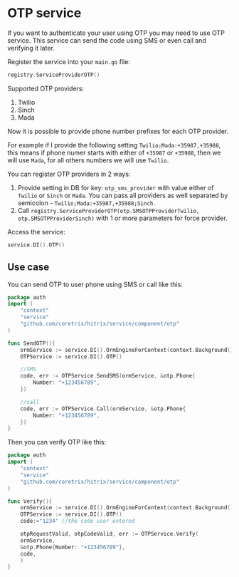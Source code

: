 # OTP service
If you want to authenticate your user using OTP you may need to use OTP service.
This service can send the code using SMS or even call and verifying it later.

Register the service into your `main.go` file:
```go
registry.ServiceProviderOTP()
```

Supported OTP providers:
1. Twilio
2. Sinch
3. Mada

Now it is possible to provide phone number prefixes for each OTP provider.

For example if I provide the following setting `Twilio;Mada:+35987,+35988`, this means if phone numer
starts with either of `+35987` or `+35988`, then we will use `Mada`, for all others numbers we will use `Twilio`.

You can register OTP providers in 2 ways:
1. Provide setting in DB for key: `otp_sms_provider` with value either of `Twilio` or `Sinch` or `Mada`. You can pass all providers as well separated by semicolon - `Twilio;Mada:+35987,+35988;Sinch`.
2. Call `registry.ServiceProviderOTP(otp.SMSOTPProviderTwilio, otp.SMSOTPProviderSinch)` with 1 or more parameters for force provider.

Access the service:
```go
service.DI().OTP()
```
## Use case
You can send OTP to user phone using SMS  or call like this:
```go
package auth
import (
    "context"
    "service"
    "github.com/coretrix/hitrix/service/component/otp"
)

func SendOTP(){
    ormService := service.DI().OrmEngineForContext(context.Background())
    OTPService := service.DI().OTP()

    //SMS
    code, err := OTPService.SendSMS(ormService, &otp.Phone{
        Number: "+123456789",
    })

    //call
    code, err := OTPService.Call(ormService, &otp.Phone{
        Number: "+123456789",
    })
}
```

Then you can verify OTP like this:
```go
package auth
import (
    "context"
    "service"
    "github.com/coretrix/hitrix/service/component/otp"
)

func Verify(){
    ormService := service.DI().OrmEngineForContext(context.Background())
    OTPService := service.DI().OTP()
    code:="1234" //the code user entered

    otpRequestValid, otpCodeValid, err := OTPService.Verify(
    ormService,
    &otp.Phone{Number: "+123456789"},
    code,
    )
}
```
